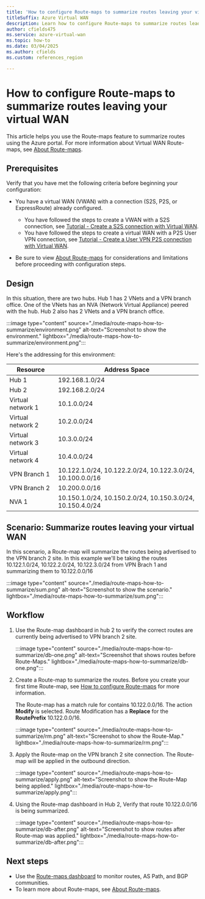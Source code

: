 ```yaml
---
title: 'How to configure Route-maps to summarize routes leaving your virtual WAN'
titleSuffix: Azure Virtual WAN
description: Learn how to configure Route-maps to summarize routes leading your Virtual WAN hubs.
author: cfields475
ms.service: azure-virtual-wan
ms.topic: how-to
ms.date: 03/04/2025
ms.author: cfields
ms.custom: references_region

---
```

# How to configure Route-maps to summarize routes leaving your virtual WAN

This article helps you use the Route-maps feature to summarize routes using the Azure portal. For more information about Virtual WAN Route-maps, see [About Route-maps](route-maps-about.md).

## Prerequisites

Verify that you have met the following criteria before beginning your configuration:

* You have a virtual WAN (VWAN) with a connection (S2S, P2S, or ExpressRoute) already configured.

  * You have followed the steps to create a VWAN with a S2S connection, see [Tutorial - Create a S2S connection with Virtual WAN](virtual-wan-site-to-site-portal.md).
  * You have followed the steps to create a virtual WAN with a P2S User VPN connection, see [Tutorial - Create a User VPN P2S connection with Virtual WAN](virtual-wan-point-to-site-portal.md).
* Be sure to view [About Route-maps](route-maps-about.md#considerations-and-limitations) for considerations and limitations before proceeding with configuration steps.

## Design

In this situation, there are two hubs. Hub 1 has 2 VNets and a VPN branch office. One of the VNets has an NVA (Network Virtual Appliance) peered with the hub. Hub 2 also has 2 VNets and a VPN branch office. 

:::image type="content" source="./media/route-maps-how-to-summarize/environment.png" alt-text="Screenshot to show the environment." lightbox="./media/route-maps-how-to-summarize/environment.png":::

Here's the addressing for this environment:  

| Resource |Address Space |
| --- |---| 
|Hub 1 |192.168.1.0/24 | 
|Hub 2 |192.168.2.0/24  |
|Virtual network 1 |10.1.0.0/24  |
|Virtual network 2 |10.2.0.0/24 |
|Virtual network 3 |10.3.0.0/24  |
|Virtual network 4 |10.4.0.0/24  |
|VPN Branch 1 |10.122.1.0/24, 10.122.2.0/24, 10.122.3.0/24, 10.100.0.0/16|
|VPN Branch 2 |10.200.0.0/16 |
|NVA 1 | 10.150.1.0/24, 10.150.2.0/24, 10.150.3.0/24, 10.150.4.0/24 |  

## Scenario: Summarize routes leaving your virtual WAN 

In this scenario, a Route-map will summarize the routes being advertised to the VPN branch 2 site. In this example we'll be taking the routes 10.122.1.0/24, 10.122.2.0/24, 10.122.3.0/24 from VPN Brach 1 and summarizing them to 10.122.0.0/16 

:::image type="content" source="./media/route-maps-how-to-summarize/sum.png" alt-text="Screenshot to show the scenario." lightbox="./media/route-maps-how-to-summarize/sum.png":::

## Workflow

1. Use the Route-map dashboard in hub 2 to verify the correct routes are currently being advertised to VPN branch 2 site.

   :::image type="content" source="./media/route-maps-how-to-summarize/db-one.png" alt-text="Screenshot that shows routes before Route-Maps." lightbox="./media/route-maps-how-to-summarize/db-one.png"::: 

2. Create a Route-map to summarize the routes. Before you create your first time Route-map, see [How to configure Route-maps](route-maps-how-to.md) for more information.

   The Route-map has a match rule for contains 10.122.0.0/16. The action **Modify** is selected. Route Modification has a **Replace** for the **RoutePrefix** 10.122.0.0/16.

   :::image type="content" source="./media/route-maps-how-to-summarize/rm.png" alt-text="Screenshot to show the Route-Map." lightbox="./media/route-maps-how-to-summarize/rm.png":::

3. Apply the Route-map on the VPN branch 2 site connection. The Route-map will be applied in the outbound direction.

   :::image type="content" source="./media/route-maps-how-to-summarize/apply.png" alt-text="Screenshot to show the Route-Map being applied." lightbox="./media/route-maps-how-to-summarize/apply.png":::

4. Using the Route-map dashboard in Hub 2, Verify that route 10.122.0.0/16 is being summarized.  

   :::image type="content" source="./media/route-maps-how-to-summarize/db-after.png" alt-text="Screenshot to show routes after Route-map was applied." lightbox="./media/route-maps-how-to-summarize/db-after.png":::

## Next steps

* Use the [Route-maps dashboard](route-maps-dashboard.md) to monitor routes, AS Path, and BGP communities.
* To learn more about Route-maps, see [About Route-maps](route-maps-about.md).
